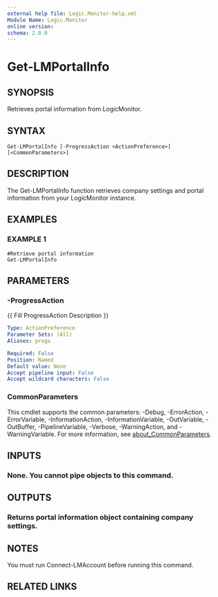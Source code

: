 ```yaml
---
external help file: Logic.Monitor-help.xml
Module Name: Logic.Monitor
online version:
schema: 2.0.0
---
```


# Get-LMPortalInfo

## SYNOPSIS
Retrieves portal information from LogicMonitor.

## SYNTAX

```
Get-LMPortalInfo [-ProgressAction <ActionPreference>] [<CommonParameters>]
```

## DESCRIPTION
The Get-LMPortalInfo function retrieves company settings and portal information from your LogicMonitor instance.

## EXAMPLES

### EXAMPLE 1
```
#Retrieve portal information
Get-LMPortalInfo
```

## PARAMETERS

### -ProgressAction
{{ Fill ProgressAction Description }}

```yaml
Type: ActionPreference
Parameter Sets: (All)
Aliases: proga

Required: False
Position: Named
Default value: None
Accept pipeline input: False
Accept wildcard characters: False
```

### CommonParameters
This cmdlet supports the common parameters: -Debug, -ErrorAction, -ErrorVariable, -InformationAction, -InformationVariable, -OutVariable, -OutBuffer, -PipelineVariable, -Verbose, -WarningAction, and -WarningVariable. For more information, see [about_CommonParameters](http://go.microsoft.com/fwlink/?LinkID=113216).

## INPUTS

### None. You cannot pipe objects to this command.
## OUTPUTS

### Returns portal information object containing company settings.
## NOTES
You must run Connect-LMAccount before running this command.

## RELATED LINKS
